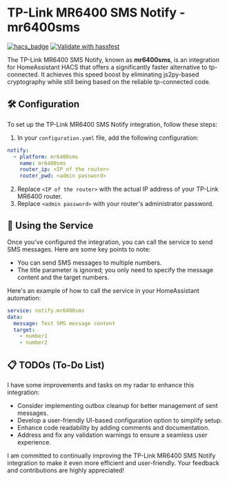 # TP-Link MR6400 SMS Notify - mr6400sms
[![hacs_badge](https://img.shields.io/badge/HACS-Custom-41BDF5.svg)](https://github.com/hacs/integration) [![Validate with hassfest](https://github.com/cziter15/ha-tplink-mr6400-sms-notify/actions/workflows/hassfest.yml/badge.svg)](https://github.com/cziter15/ha-tplink-mr6400-sms-notify/actions/workflows/hassfest.yml)

The TP-Link MR6400 SMS Notify, known as **mr6400sms**, is an integration for HomeAssistant HACS that offers a significantly faster alternative to tp-connected. It achieves this speed boost by eliminating js2py-based cryptography while still being based on the reliable tp-connected code.

## 🛠️ Configuration

To set up the TP-Link MR6400 SMS Notify integration, follow these steps:

1. In your `configuration.yaml` file, add the following configuration:

```yaml
notify:
  - platform: mr6400sms
    name: mr6400sms
    router_ip: <IP of the router>
    router_pwd: <admin password>
```
2. Replace `<IP of the router>` with the actual IP address of your TP-Link MR6400 router.
3. Replace `<admin password>` with your router's administrator password.

## 📲 Using the Service
Once you've configured the integration, you can call the service to send SMS messages. Here are some key points to note:

- You can send SMS messages to multiple numbers.
- The title parameter is ignored; you only need to specify the message content and the target numbers.

Here's an example of how to call the service in your HomeAssistant automation:

```yaml
service: notify.mr6400sms
data:
  message: Test SMS message content
  target:
    - number1
    - number2
```

## 📋 TODOs (To-Do List)
I have some improvements and tasks on my radar to enhance this integration:

- Consider implementing outbox cleanup for better management of sent messages.
- Develop a user-friendly UI-based configuration option to simplify setup.
- Enhance code readability by adding comments and documentation.
- Address and fix any validation warnings to ensure a seamless user experience.

I am committed to continually improving the TP-Link MR6400 SMS Notify integration to make it even more efficient and user-friendly. Your feedback and contributions are highly appreciated!

